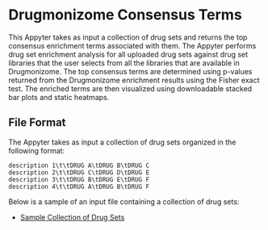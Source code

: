 # Drugmonizome Consensus Terms

This Appyter takes as input a collection of drug sets and returns the top consensus enrichment terms associated with them. The Appyter performs drug set enrichment analysis for all uploaded drug sets against drug set libraries that the user selects from all the libraries that are available in Drugmonizome. The top consensus terms are determined using p-values returned from the Drugmonizome enrichment results using the Fisher exact test. The enriched terms are then visualized using downloadable stacked bar plots and static heatmaps.

## File Format
The Appyter takes as input a collection of drug sets organized in the following format:
```
description 1\t\tDRUG A\tDRUG B\tDRUG C
description 2\t\tDRUG C\tDRUG D\tDRUG E
description 3\t\tDRUG B\tDRUG E\tDRUG F
description 4\t\tDRUG A\tDRUG B\tDRUG F
```

Below is a sample of an input file containing a collection of drug sets:

* [Sample Collection of Drug Sets](https://appyters.maayanlab.cloud/storage/Drugmonizome_Consensus/example.gmt)